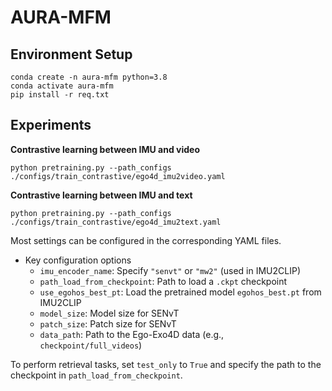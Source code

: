 # AURA-MFM
## Environment Setup
```
conda create -n aura-mfm python=3.8
conda activate aura-mfm
pip install -r req.txt
```

## Experiments
**Contrastive learning between IMU and video**
```
python pretraining.py --path_configs ./configs/train_contrastive/ego4d_imu2video.yaml
```

**Contrastive learning between IMU and text**
```
python pretraining.py --path_configs ./configs/train_contrastive/ego4d_imu2text.yaml
```
Most settings can be configured in the corresponding YAML files.
+ Key configuration options
  * `imu_encoder_name`: Specify `"senvt"` or `"mw2"` (used in IMU2CLIP)
  * `path_load_from_checkpoint`: Path to load a `.ckpt` checkpoint
  * `use_egohos_best_pt`: Load the pretrained model `egohos_best.pt` from IMU2CLIP
  * `model_size`: Model size for SENvT
  * `patch_size`: Patch size for SENvT
  * `data_path`: Path to the Ego-Exo4D data (e.g., `checkpoint/full_videos`)

To perform retrieval tasks, set `test_only` to `True` and specify the path to the checkpoint in `path_load_from_checkpoint`.
